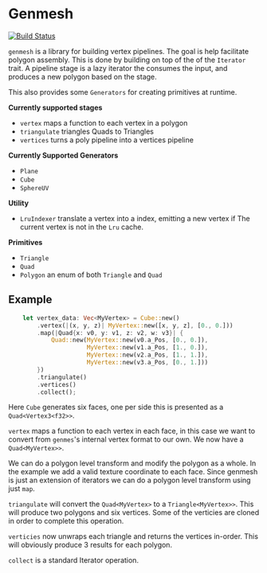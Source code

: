 # Genmesh

[![Build Status](https://travis-ci.org/csherratt/genmesh.svg?branch=master)](https://travis-ci.org/csherratt/genmesh)

`genmesh` is a library for building vertex pipelines. The goal is help facilitate polygon assembly. This is done by building on top of the of the `Iterator` trait. A pipeline stage is a lazy iterator the consumes the input, and produces a new polygon based on the stage.

This also provides some `Generators` for creating primitives at runtime.

**Currently supported stages**
 - `vertex` maps a function to each vertex in a polygon
 - `triangulate` triangles Quads to Triangles
 - `vertices` turns a poly pipeline into a vertices pipeline

**Currently Supported Generators**
 - `Plane`
 - `Cube`
 - `SphereUV`

**Utility**
 - `LruIndexer` translate a vertex into a index, emitting a new vertex if 
   The current vertex is not in the `Lru` cache.

**Primitives**
 - `Triangle`
 - `Quad`
 - `Polygon` an enum of both `Triangle` and `Quad`

## Example

```rust
    let vertex_data: Vec<MyVertex> = Cube::new()
        .vertex(|(x, y, z)| MyVertex::new([x, y, z], [0., 0.]))
        .map(|Quad{x: v0, y: v1, z: v2, w: v3}| {
            Quad::new(MyVertex::new(v0.a_Pos, [0., 0.]),
                      MyVertex::new(v1.a_Pos, [1., 0.]),
                      MyVertex::new(v2.a_Pos, [1., 1.]),
                      MyVertex::new(v3.a_Pos, [0., 1.]))
        })
        .triangulate()
        .vertices()
        .collect();

```

Here `Cube` generates six faces, one per side this is presented as a `Quad<Vertex3<f32>>`.

`vertex` maps a function to each vertex in each face, in this case we want to convert from `genmes`'s internal vertex format to our own. We now have a `Quad<MyVertex>>`.

We can do a polygon level transform and modify the polygon as a whole. In the example we add a valid texture coordinate to each face. Since genmesh is just an extension of iterators we can do a polygon level transform using just `map`.

`triangulate` will convert the `Quad<MyVertex>` to a `Triangle<MyVertex>>`. This will produce two polygons and six vertices. Some of the verticies are cloned in order to complete this operation.

`verticies` now unwraps each triangle and returns the vertices in-order. This will obviously produce 3 results for each polygon.

`collect` is a standard Iterator operation.
